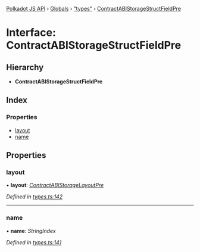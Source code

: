 [Polkadot JS API](../README.md) › [Globals](../globals.md) › ["types"](../modules/_types_.md) › [ContractABIStorageStructFieldPre](_types_.contractabistoragestructfieldpre.md)

# Interface: ContractABIStorageStructFieldPre

## Hierarchy

* **ContractABIStorageStructFieldPre**

## Index

### Properties

* [layout](_types_.contractabistoragestructfieldpre.md#layout)
* [name](_types_.contractabistoragestructfieldpre.md#name)

## Properties

###  layout

• **layout**: *[ContractABIStorageLayoutPre](../modules/_types_.md#contractabistoragelayoutpre)*

*Defined in [types.ts:142](https://github.com/polkadot-js/api/blob/492fce1af7/packages/api-contract/src/types.ts#L142)*

___

###  name

• **name**: *StringIndex*

*Defined in [types.ts:141](https://github.com/polkadot-js/api/blob/492fce1af7/packages/api-contract/src/types.ts#L141)*
